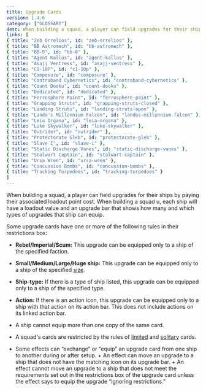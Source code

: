 ```yaml
---
title: Upgrade Cards
version: 1.4.6
category: ["GLOSSARY"]
desc: When building a squad, a player can field upgrades for their ships by paying their associated loadout point cost.
links: [
{ title: "Zeb Orrelios", id: "zeb-orrelios" },
{ title: "BB Astromech", id: "bb-astromech" },
{ title: "BB-8", id: "bb-8" },
{ title: "Agent Kallus", id: "agent-kallus" },
{ title: "Asajj Ventress", id: "asajj-ventress" },
{ title: "C1-10P", id: "c1-10p" },
{ title: "Composure", id: "composure" },
{ title: "Contraband Cybernetics", id: "contraband-cybernetics" },
{ title: "Count Dooku", id: "count-dooku" },
{ title: "Dedicated", id: "dedicated" },
{ title: "Ferrosphere Paint", id: "ferrosphere-paint" },
{ title: "Grapping Struts", id: "grapping-struts-closed" },
{ title: "Landing Struts", id: "landing-struts-open" },
{ title: "Lando's Millennium Falcon", id: "landos-millennium-falcon" },
{ title: "Leia Organa", id: "leia-organa" },
{ title: "Luke Skywalker", id: "luke-skywalker" },
{ title: "Outrider", id: "outrider" },
{ title: "Protectorate Gleb", id: "protectorate-gleb" },
{ title: "Slave I", id: "slave-i" },
{ title: "Static Discharge Vanes", id: "static-discharge-vanes" },
{ title: "Stalwart Captain", id: "stalwart-captain" },
{ title: "Ursa Wren", id: "ursa-wren" },
{ title: "Concussion Bombs", id: "concussion-bombs" },
{ title: "Tracking Torpedoes", id: "tracking-torpedoes" }
]
---
```


When building a squad, a player can field upgrades for their ships by paying their associated loadout point cost. When building a squad u, each ship will have a loadout value and an upgrade bar that shows how many and which types of upgrades that ship can equip.

Some upgrade cards have one or more of the following rules in their restrictions box:

- **Rebel/Imperial/Scum:** This upgrade can be equipped only to a ship of the specified faction.
- **Small/Medium/Large/Huge ship:** This upgrade can be equipped only to a ship of the specified [size](/rules/Ship_Sizes).
- **Ship-type:** If there is a type of ship listed, this upgrade can be equipped only to a ship of the specified type.
- **Action:** If there is an action icon, this upgrade can be equipped only to a ship with that action on its action bar. This does not include actions on its linked action bar.

- A ship cannot equip more than one copy of the same card.
- A squad's cards are restricted by the rules of [limited](/rules/Limited) and [solitary](/rules/Solitary) cards.
- Some effects can “exchange” or “equip” an upgrade card from one ship to another during or after setup.
      + An effect can move an upgrade to a ship that does not have the matching icon on its upgrade bar.
      + An effect cannot move an upgrade to a ship that does not meet the requirements set out in the restrictions box of the upgrade card unless the effect says to equip the upgrade “ignoring restrictions.”
